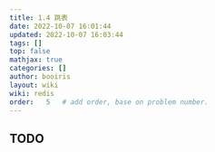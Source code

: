 ```yaml
---
title: 1.4 跳表 
date: 2022-10-07 16:01:44 
updated: 2022-10-07 16:03:44
tags: [] 
top: false
mathjax: true
categories: []
author: booiris
layout: wiki 
wiki: redis
order:   5   # add order, base on problem number.
---
```


## TODO
